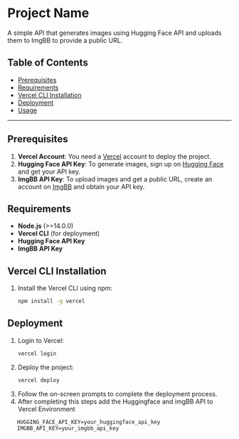 # Project Name

A simple API that generates images using Hugging Face API and uploads them to ImgBB to provide a public URL.

## Table of Contents
- [Prerequisites](#prerequisites)
- [Requirements](#requirements)
- [Vercel CLI Installation](#vercel-cli-installation)
- [Deployment](#deployment)
- [Usage](#usage)

---

## Prerequisites

1. **Vercel Account**: You need a [Vercel](https://vercel.com/signup) account to deploy the project.
2. **Hugging Face API Key**: To generate images, sign up on [Hugging Face](https://huggingface.co/join) and get your API key.
3. **ImgBB API Key**: To upload images and get a public URL, create an account on [ImgBB](https://imgbb.com/) and obtain your API key.

## Requirements

- **Node.js** (>=14.0.0)
- **Vercel CLI** (for deployment)
- **Hugging Face API Key**
- **ImgBB API Key**

## Vercel CLI Installation

1. Install the Vercel CLI using npm:
   ```bash
   npm install -g vercel
   ```
   
## Deployment

1. Login to Vercel:
   ```bash
   vercel login
   ```
2. Deploy the project:
   ```bash
   vercel deploy
   ```
3. Follow the on-screen prompts to complete the deployment process.
4. After completing this steps add the Huggingface and imgBB API to Vercel Environment

```plaintext
   HUGGING_FACE_API_KEY=your_huggingface_api_key
   IMGBB_API_KEY=your_imgbb_api_key
```
